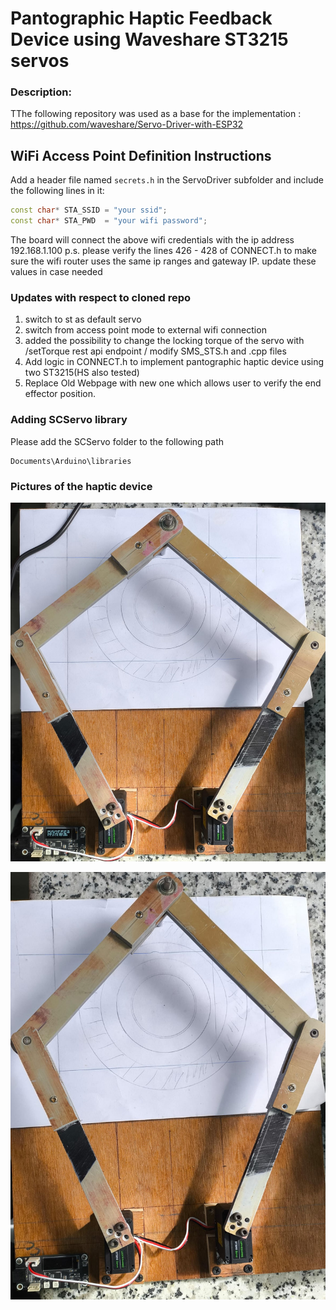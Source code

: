 # Pantographic Haptic Feedback Device using Waveshare ST3215 servos

### Description:

TThe following repository was used as a base for the implementation : https://github.com/waveshare/Servo-Driver-with-ESP32 

## WiFi Access Point Definition Instructions

Add a header file named `secrets.h` in the ServoDriver subfolder and include the following lines in it:

```cpp
const char* STA_SSID = "your ssid";
const char* STA_PWD  = "your wifi password";
```
The board will connect the above wifi credentials with the ip address 192.168.1.100
p.s. please verify the lines 426 - 428 of CONNECT.h to make sure the wifi router uses the same ip ranges and gateway IP.
update these values in case needed

### Updates with respect to cloned repo

 1) switch to st as default servo
 2) switch from access point mode to external wifi connection
 3) added the possibility to change the locking torque of the servo with /setTorque rest api endpoint / modify SMS_STS.h and .cpp files
 4) Add logic in CONNECT.h to implement pantographic haptic device using two ST3215(HS also tested) 
 5) Replace Old Webpage with new one which allows user to verify the end effector position.

### Adding SCServo library 
 Please add the SCServo folder to the following path 
 ```
 Documents\Arduino\libraries
```

### Pictures of the haptic device
![screenshot](Img1.jpg)

![screenshot](Img2.jpg)